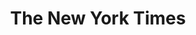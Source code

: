 ---
title: The New York Times
web: https://www.nytimes.com/politics
feeds: http://www.nytimes.com/services/xml/rss/index.html
feed: http://www.nytimes.com/services/xml/rss/nyt/Politics.xml

wikipedia: The_New_York_Times
twitter: nytpolitics
facebook: nytimes
instagram: nytimes
youtube: TheNewYorkTimes
flickr: thenewyorktimes
---